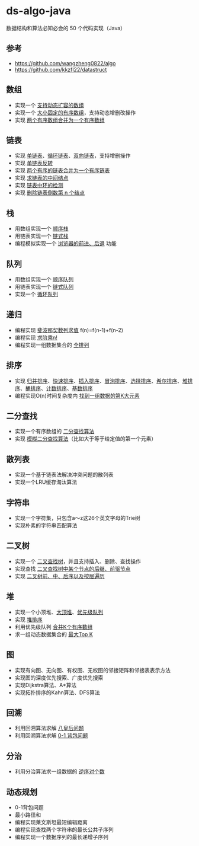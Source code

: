 # ds-algo-java

数据结构和算法必知必会的 50 个代码实现（Java）

## 参考

* https://github.com/wangzheng0822/algo
* https://github.com/kkzfl22/datastruct

## 数组

* 实现一个 [支持动态扩容的数组][dynamic-array]
* 实现一个 [大小固定的有序数组][sorted-array]，支持动态增删改操作
* 实现 [两个有序数组合并为一个有序数组][merge-two-sorted-array]

[dynamic-array]: https://github.com/andavid/ds-algo-java/blob/master/src/main/java/com/github/andavid/ds/datastructure/array/DynamicArray.java
[sorted-array]: https://github.com/andavid/ds-algo-java/blob/master/src/main/java/com/github/andavid/ds/datastructure/array/SortedArray.java
[merge-two-sorted-array]: https://github.com/andavid/ds-algo-java/blob/master/src/main/java/com/github/andavid/ds/datastructure/array/MergeTwoSortedArray.java

## 链表

* 实现 [单链表][singly-linked-list]、[循环链表][circular-linked-list]、[双向链表][doubly-linked-list]，支持增删操作
* 实现 [单链表反转][reverse-linked-list]
* 实现 [两个有序的链表合并为一个有序链表][merge-two-linked-list]
* 实现 [求链表的中间结点][find-middle-node]
* 实现 [链表中环的检测][cycle-linked-list]
* 实现 [删除链表倒数第 n 个结点][remove-nth-node]

[singly-linked-list]: https://github.com/andavid/ds-algo-java/blob/master/src/main/java/com/github/andavid/ds/datastructure/linkedlist/SinglyLinkedList.java
[circular-linked-list]: https://github.com/andavid/ds-algo-java/blob/master/src/main/java/com/github/andavid/ds/datastructure/linkedlist/CircularLinkedList.java
[doubly-linked-list]: https://github.com/andavid/ds-algo-java/blob/master/src/main/java/com/github/andavid/ds/datastructure/linkedlist/DoublyLinkedList.java
[reverse-linked-list]: https://github.com/andavid/ds-algo-java/blob/master/src/main/java/com/github/andavid/ds/datastructure/linkedlist/ReverseLinkedList.java
[merge-two-linked-list]: https://github.com/andavid/ds-algo-java/blob/master/src/main/java/com/github/andavid/ds/datastructure/linkedlist/MergeTwoLinkedList.java
[find-middle-node]: https://github.com/andavid/ds-algo-java/blob/master/src/main/java/com/github/andavid/ds/datastructure/linkedlist/FindMiddleNode.java
[cycle-linked-list]: https://github.com/andavid/ds-algo-java/blob/master/src/main/java/com/github/andavid/ds/datastructure/linkedlist/CycleLinkedList.java
[remove-nth-node]: https://github.com/andavid/ds-algo-java/blob/master/src/main/java/com/github/andavid/ds/datastructure/linkedlist/RemoveNthNode.java

## 栈

* 用数组实现一个 [顺序栈][array-stack]
* 用链表实现一个 [链式栈][linked-stack]
* 编程模拟实现一个 [浏览器的前进、后退][sample-browser] 功能

[array-stack]: https://github.com/andavid/ds-algo-java/blob/master/src/main/java/com/github/andavid/ds/datastructure/stack/ArrayStack.java
[linked-stack]: https://github.com/andavid/ds-algo-java/blob/master/src/main/java/com/github/andavid/ds/datastructure/stack/LinkedStack.java
[sample-browser]: https://github.com/andavid/ds-algo-java/blob/master/src/main/java/com/github/andavid/ds/datastructure/stack/SampleBrowser.java

## 队列

* 用数组实现一个 [顺序队列][array-queue]
* 用链表实现一个 [链式队列][linked-queue]
* 实现一个 [循环队列][circular-queue]

[array-queue]: https://github.com/andavid/ds-algo-java/blob/master/src/main/java/com/github/andavid/ds/datastructure/queue/ArrayQueue.java
[linked-queue]: https://github.com/andavid/ds-algo-java/blob/master/src/main/java/com/github/andavid/ds/datastructure/queue/LinkedQueue.java
[circular-queue]: https://github.com/andavid/ds-algo-java/blob/master/src/main/java/com/github/andavid/ds/datastructure/queue/CircularQueue.java

## 递归

* 编程实现 [斐波那契数列求值][fibonacci] f(n)=f(n-1)+f(n-2)
* 编程实现 [求阶乘n!][factorial]
* 编程实现一组数据集合的 [全排列][permutation]

[fibonacci]: https://github.com/andavid/ds-algo-java/blob/master/src/main/java/com/github/andavid/ds/algorithm/recursion/Fibonacci.java
[factorial]: https://github.com/andavid/ds-algo-java/blob/master/src/main/java/com/github/andavid/ds/algorithm/recursion/Factorial.java
[permutation]: https://github.com/andavid/ds-algo-java/blob/master/src/main/java/com/github/andavid/ds/algorithm/recursion/Permutation.java

## 排序

* 实现 [归并排序][MergeSort]、[快速排序][QuickSort]、[插入排序][InsertionSort]、[冒泡排序][BubbleSort]、[选择排序][SelectionSort]、[希尔排序][ShellSort]、[堆排序][HeapSort]、[桶排序][BucketSort]、[计数排序][CountingSort]、[基数排序][RadixSort]
* 编程实现O(n)时间复杂度内 [找到一组数据的第K大元素][FindKthLargest]

[MergeSort]: https://github.com/andavid/ds-algo-java/blob/master/src/main/java/com/github/andavid/ds/algorithm/sort/MergeSort.java
[QuickSort]: https://github.com/andavid/ds-algo-java/blob/master/src/main/java/com/github/andavid/ds/algorithm/sort/QuickSort.java
[BubbleSort]: https://github.com/andavid/ds-algo-java/blob/master/src/main/java/com/github/andavid/ds/algorithm/sort/BubbleSort.java
[InsertionSort]: https://github.com/andavid/ds-algo-java/blob/master/src/main/java/com/github/andavid/ds/algorithm/sort/InsertionSort.java
[SelectionSort]: https://github.com/andavid/ds-algo-java/blob/master/src/main/java/com/github/andavid/ds/algorithm/sort/SelectionSort.java
[ShellSort]: https://github.com/andavid/ds-algo-java/blob/master/src/main/java/com/github/andavid/ds/algorithm/sort/ShellSort.java
[HeapSort]: https://github.com/andavid/ds-algo-java/blob/master/src/main/java/com/github/andavid/ds/algorithm/sort/HeapSort.java
[BucketSort]: https://github.com/andavid/ds-algo-java/blob/master/src/main/java/com/github/andavid/ds/algorithm/sort/BucketSort.java
[CountingSort]: https://github.com/andavid/ds-algo-java/blob/master/src/main/java/com/github/andavid/ds/algorithm/sort/CountingSort.java
[RadixSort]: https://github.com/andavid/ds-algo-java/blob/master/src/main/java/com/github/andavid/ds/algorithm/sort/RadixSort.java
[FindKthLargest]: https://github.com/andavid/ds-algo-java/blob/master/src/main/java/com/github/andavid/ds/algorithm/sort/FindKthLargest.java

## 二分查找

* 实现一个有序数组的 [二分查找算法][binary-search]
* 实现 [模糊二分查找算法][binary-search]（比如大于等于给定值的第一个元素）

[binary-search]: https://github.com/andavid/ds-algo-java/blob/master/src/main/java/com/github/andavid/ds/algorithm/search/BinarySearch.java

## 散列表

* 实现一个基于链表法解决冲突问题的散列表
* 实现一个LRU缓存淘汰算法

## 字符串

* 实现一个字符集，只包含a～z这26个英文字母的Trie树
* 实现朴素的字符串匹配算法

## 二叉树

* 实现一个 [二叉查找树][BinarySearchTree]，并且支持插入、删除、查找操作
* 实现查找 [二叉查找树中某个节点的后继、前驱节点][BinarySearchTree]
* 实现 [二叉树前、中、后序以及按层遍历][BinaryTree]

[BinarySearchTree]: https://github.com/andavid/ds-algo-java/blob/master/src/main/java/com/github/andavid/ds/datastructure/tree/BinarySearchTree.java
[BinaryTree]: https://github.com/andavid/ds-algo-java/blob/master/src/main/java/com/github/andavid/ds/datastructure/tree/BinaryTree.java

## 堆

* 实现一个小顶堆、[大顶堆][MaxHeap]、[优先级队列][PriorityQueue]
* 实现 [堆排序][HeapSort]
* 利用优先级队列 [合并K个有序数组][MergeSortedArray]
* 求一组动态数据集合的 [最大Top K][Topk]

[MaxHeap]: https://github.com/andavid/ds-algo-java/blob/master/src/main/java/com/github/andavid/ds/datastructure/heap/Heap.java
[PriorityQueue]: https://github.com/andavid/ds-algo-java/blob/master/src/main/java/com/github/andavid/ds/datastructure/heap/PriorityQueueUsage.java
[HeapSort]: https://github.com/andavid/ds-algo-java/blob/master/src/main/java/com/github/andavid/ds/datastructure/sort/HeapSort.java
[MergeSortedArray]: https://github.com/andavid/ds-algo-java/blob/master/src/main/java/com/github/andavid/ds/datastructure/heap/MergeSortedArray.java
[Topk]: https://github.com/andavid/ds-algo-java/blob/master/src/main/java/com/github/andavid/ds/datastructure/heap/Topk.java

## 图

* 实现有向图、无向图、有权图、无权图的邻接矩阵和邻接表表示方法
* 实现图的深度优先搜索、广度优先搜索
* 实现Dijkstra算法、A*算法
* 实现拓扑排序的Kahn算法、DFS算法

## 回溯

* 利用回溯算法求解 [八皇后问题][EightQueen]
* 利用回溯算法求解 [0-1 背包问题][Package]

[EightQueen]: https://github.com/andavid/ds-algo-java/blob/master/src/main/java/com/github/andavid/ds/algorithm/backtracking/EightQueen.java
[Package]: https://github.com/andavid/ds-algo-java/blob/master/src/main/java/com/github/andavid/ds/algorithm/backtracking/Package.java

## 分治

* 利用分治算法求一组数据的 [逆序对个数][CountInversePairs]

[CountInversePairs]: https://github.com/andavid/ds-algo-java/blob/master/src/main/java/com/github/andavid/ds/algorithm/divideandconquer/CountInversePairs.java

## 动态规划

* 0-1背包问题
* 最小路径和
* 编程实现莱文斯坦最短编辑距离
* 编程实现查找两个字符串的最长公共子序列
* 编程实现一个数据序列的最长递增子序列
